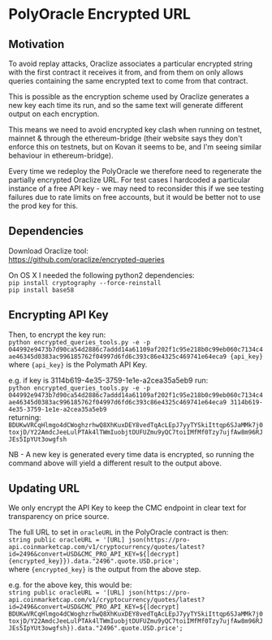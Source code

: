 # PolyOracle Encrypted URL

## Motivation

To avoid replay attacks, Oraclize associates a particular encrypted string with the first contract it receives it from, and from them on only allows queries containing the same encrypted text to come from that contract.

This is possible as the encryption scheme used by Oraclize generates a new key each time its run, and so the same text will generate different output on each encryption.

This means we need to avoid encrypted key clash when running on testnet, mainnet & through the ethereum-bridge (their website says they don't enforce this on testnets, but on Kovan it seems to be, and I'm seeing similar behaviour in ethereum-bridge).

Every time we redeploy the PolyOracle we therefore need to regenerate the partially encrypted Oraclize URL. For test cases I hardcoded a particular instance of a free API key - we may need to reconsider this if we see testing failures due to rate limits on free accounts, but it would be better not to use the prod key for this.

## Dependencies

Download Oraclize tool:  
https://github.com/oraclize/encrypted-queries

On OS X I needed the following python2 dependencies:  
`pip install cryptography --force-reinstall`  
`pip install base58`

## Encrypting API Key

Then, to encrypt the key run:  
`python encrypted_queries_tools.py -e -p 044992e9473b7d90ca54d2886c7addd14a61109af202f1c95e218b0c99eb060c7134c4ae46345d0383ac996185762f04997d6fd6c393c86e4325c469741e64eca9 {api_key}`  
where `{api_key}` is the Polymath API Key.

e.g. if key is 3114b619-4e35-3759-1e1e-a2cea35a5eb9 run:  
`python encrypted_queries_tools.py -e -p 044992e9473b7d90ca54d2886c7addd14a61109af202f1c95e218b0c99eb060c7134c4ae46345d0383ac996185762f04997d6fd6c393c86e4325c469741e64eca9 3114b619-4e35-3759-1e1e-a2cea35a5eb9`  
returning:  
`BDUKwVRCqHlmgo4dCWoghzrhwQ8XhKuxDEY8vedTqAcLEpJ7yyTYSkiIttqp6SJaMMk7j0toxjD/Y22AmdcJeeLulPTAk4lTWmIuobjtDUFUZmu9yQC7toiIMfMf0Tzy7ujfAw8m96RJJEs5IpYUt3owgfsh`

NB - A new key is generated every time data is encrypted, so running the command above will yield a different result to the output above.

## Updating URL

We only encrypt the API Key to keep the CMC endpoint in clear text for transparency on price source.

The full URL to set in `oracleURL` in the PolyOracle contract is then:  
`string public oracleURL = '[URL] json(https://pro-api.coinmarketcap.com/v1/cryptocurrency/quotes/latest?id=2496&convert=USD&CMC_PRO_API_KEY=${[decrypt] {encrypted_key}}).data."2496".quote.USD.price';`  
where `{encrypted_key}` is the output from the above step.

e.g. for the above key, this would be:  
`string public oracleURL = '[URL] json(https://pro-api.coinmarketcap.com/v1/cryptocurrency/quotes/latest?id=2496&convert=USD&CMC_PRO_API_KEY=${[decrypt] BDUKwVRCqHlmgo4dCWoghzrhwQ8XhKuxDEY8vedTqAcLEpJ7yyTYSkiIttqp6SJaMMk7j0toxjD/Y22AmdcJeeLulPTAk4lTWmIuobjtDUFUZmu9yQC7toiIMfMf0Tzy7ujfAw8m96RJJEs5IpYUt3owgfsh}).data."2496".quote.USD.price';`
